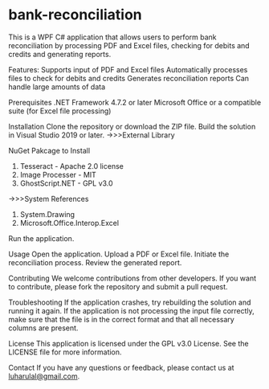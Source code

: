 # bank-reconciliation

This is a WPF C# application that allows users to perform bank reconciliation by processing PDF and Excel files, checking for debits and credits and generating reports.

Features:
Supports input of PDF and Excel files
Automatically processes files to check for debits and credits
Generates reconciliation reports
Can handle large amounts of data

Prerequisites
.NET Framework 4.7.2 or later
Microsoft Office or a compatible suite (for Excel file processing)

Installation
Clone the repository or download the ZIP file.
Build the solution in Visual Studio 2019 or later.
->>>External Library

NuGet Pakcage to Install

1. Tesseract - Apache 2.0 license
2. Image Processer - MIT
3. GhostScript.NET - GPL v3.0

->>>System References

1. System.Drawing
2. Microsoft.Office.Interop.Excel

Run the application.

Usage
Open the application.
Upload a PDF or Excel file.
Initiate the reconciliation process.
Review the generated report.

Contributing
We welcome contributions from other developers. If you want to contribute, please fork the repository and submit a pull request.

Troubleshooting
If the application crashes, try rebuilding the solution and running it again.
If the application is not processing the input file correctly, make sure that the file is in the correct format and that all necessary columns are present.

License
This application is licensed under the GPL v3.0 License. See the LICENSE file for more information.

Contact
If you have any questions or feedback, please contact us at luharulal@gmail.com.
